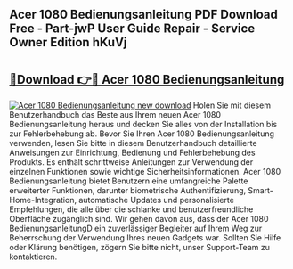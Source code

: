 ## Acer 1080 Bedienungsanleitung PDF Download Free - Part-jwP User Guide Repair - Service Owner Edition hKuVj

# <h2><a href="http://df4qsmn.blite.top/?on=Acer+1080+Bedienungsanleitung">🔗Download 👉🔴 Acer 1080 Bedienungsanleitung</a></h2>

[![Acer 1080 Bedienungsanleitung new download](https://i.imgur.com/lujVjoI.png)](http://df4qsmn.blite.top/?on=Acer+1080+Bedienungsanleitung)
Holen Sie mit diesem Benutzerhandbuch das Beste aus Ihrem neuen Acer 1080 Bedienungsanleitung heraus und decken Sie alles von der Installation bis zur Fehlerbehebung ab. Bevor Sie Ihren Acer 1080 Bedienungsanleitung verwenden, lesen Sie bitte in diesem Benutzerhandbuch detaillierte Anweisungen zur Einrichtung, Bedienung und Fehlerbehebung des Produkts. Es enthält schrittweise Anleitungen zur Verwendung der einzelnen Funktionen sowie wichtige Sicherheitsinformationen. Acer 1080 Bedienungsanleitung bietet Benutzern eine umfangreiche Palette erweiterter Funktionen, darunter biometrische Authentifizierung, Smart-Home-Integration, automatische Updates und personalisierte Empfehlungen, die alle über die schlanke und benutzerfreundliche Oberfläche zugänglich sind. Wir gehen davon aus, dass der Acer 1080 BedienungsanleitungD ein zuverlässiger Begleiter auf Ihrem Weg zur Beherrschung der Verwendung Ihres neuen Gadgets war. Sollten Sie Hilfe oder Klärung benötigen, zögern Sie bitte nicht, unser Support-Team zu kontaktieren.
